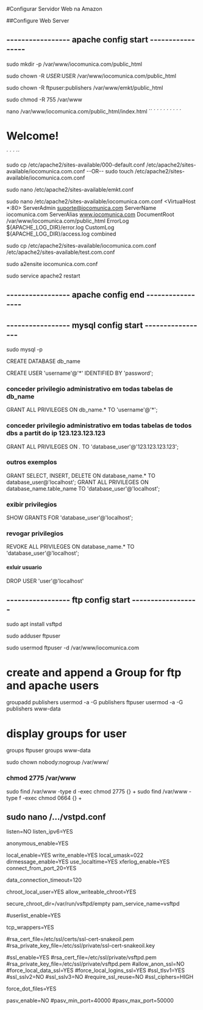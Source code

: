 #Configurar Servidor Web na Amazon

##Configure Web Server


----------------- apache config start -----------------
-------------------------------------------------------

sudo mkdir -p /var/www/iocomunica.com/public_html

sudo chown -R $USER:$USER /var/www/iocomunica.com/public_html

sudo chown -R ftpuser:publishers /var/www/emkt/public_html

sudo chmod -R 755 /var/www

nano /var/www/iocomunica.com/public_html/index.html
´<html>´
´  <head>´
´    <title>Welcome!</title>´
´  </head>´
´  <body>´
´    <h1>Welcome!</h1>´
´  </body>´
´</html>´



sudo cp /etc/apache2/sites-available/000-default.conf /etc/apache2/sites-available/iocomunica.com.conf
--OR--
sudo touch /etc/apache2/sites-available/iocomunica.com.conf

sudo nano /etc/apache2/sites-available/emkt.conf


sudo nano /etc/apache2/sites-available/iocomunica.com.conf
<VirtualHost *:80>
    ServerAdmin suporte@iocomunica.com
    ServerName iocomunica.com
    ServerAlias www.iocomunica.com
    DocumentRoot /var/www/iocomunica.com/public_html
    ErrorLog ${APACHE_LOG_DIR}/error.log
    CustomLog ${APACHE_LOG_DIR}/access.log combined
</VirtualHost>


sudo cp /etc/apache2/sites-available/iocomunica.com.conf /etc/apache2/sites-available/test.com.conf

sudo a2ensite iocomunica.com.conf

sudo service apache2 restart



----------------- apache config end -----------------
-----------------------------------------------------


----------------- mysql config start -----------------
------------------------------------------------------

sudo mysql -p

CREATE DATABASE db_name

CREATE USER 'username'@'*' IDENTIFIED BY 'password';

### conceder privilegio administrativo em todas tabelas de db_name
GRANT ALL PRIVILEGES ON db_name.* TO 'username'@'*';

### conceder privilegio administrativo em todas tabelas de todos dbs a partit do ip 123.123.123.123
GRANT ALL PRIVILEGES ON *.* TO 'database_user'@'123.123.123.123';

### outros exemplos
GRANT SELECT, INSERT, DELETE ON database_name.* TO database_user@'localhost';
GRANT ALL PRIVILEGES ON database_name.table_name TO 'database_user'@'localhost';

### exibir privilegios
SHOW GRANTS FOR 'database_user'@'localhost';


### revogar privilegios
REVOKE ALL PRIVILEGES ON database_name.* TO 'database_user'@'localhost';


#### exluir usuario
DROP USER 'user'@'localhost'







----------------- ftp config start ------------------
-----------------------------------------------------



sudo apt install vsftpd

sudo adduser ftpuser

sudo usermod ftpuser -d /var/www/iocomunica.com 

# create and append a Group for ftp and apache users
groupadd publishers 
usermod -a -G publishers ftpuser
usermod -a -G publishers www-data

# display groups for user
groups ftpuser
groups www-data

sudo chown nobody:nogroup /var/www/


### chmod 2775 /var/www ###

sudo find /var/www -type d -exec chmod 2775 {} +
sudo find /var/www -type f -exec chmod 0664 {} +

sudo nano /.../vstpd.conf
----
listen=NO
listen_ipv6=YES

anonymous_enable=YES

local_enable=YES
write_enable=YES
local_umask=022
dirmessage_enable=YES
use_localtime=YES
xferlog_enable=YES
connect_from_port_20=YES

data_connection_timeout=120

chroot_local_user=YES
allow_writeable_chroot=YES


secure_chroot_dir=/var/run/vsftpd/empty
pam_service_name=vsftpd

#userlist_enable=YES

tcp_wrappers=YES

#rsa_cert_file=/etc/ssl/certs/ssl-cert-snakeoil.pem
#rsa_private_key_file=/etc/ssl/private/ssl-cert-snakeoil.key

#ssl_enable=YES
#rsa_cert_file=/etc/ssl/private/vsftpd.pem
#rsa_private_key_file=/etc/ssl/private/vsftpd.pem
#allow_anon_ssl=NO
#force_local_data_ssl=YES
#force_local_logins_ssl=YES
#ssl_tlsv1=YES
#ssl_sslv2=NO
#ssl_sslv3=NO
#require_ssl_reuse=NO
#ssl_ciphers=HIGH


force_dot_files=YES

pasv_enable=NO
#pasv_min_port=40000
#pasv_max_port=50000






